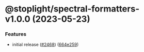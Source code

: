 # @stoplight/spectral-formatters-v1.0.0 (2023-05-23)

### Features

- initial release ([#2468](https://github.com/stoplightio/spectral/issues/2468)) ([664e259](https://github.com/stoplightio/spectral/commit/664e25927f31ca24beebecf78ac373668328de23))
